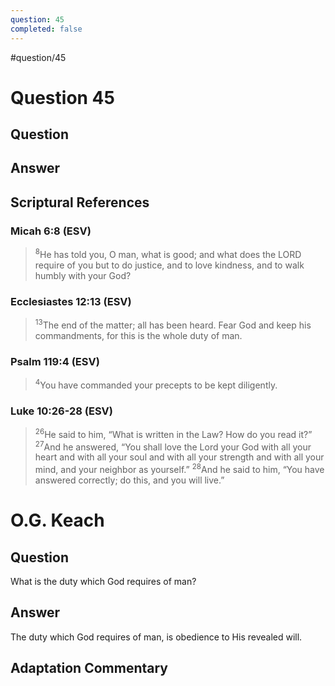 ```yaml
---
question: 45
completed: false
---
```

#question/45
# Question 45

## Question


## Answer


## Scriptural References
### Micah 6:8 (ESV)
> <sup>8</sup>He has told you, O man, what is good; and what does the LORD require of you but to do justice, and to love kindness, and to walk humbly with your God?

### Ecclesiastes 12:13 (ESV)
> <sup>13</sup>The end of the matter; all has been heard. Fear God and keep his commandments, for this is the whole duty of man.

### Psalm 119:4 (ESV)
> <sup>4</sup>You have commanded your precepts to be kept diligently.

### Luke 10:26-28 (ESV)
> <sup>26</sup>He said to him, “What is written in the Law? How do you read it?”
> <sup>27</sup>And he answered, “You shall love the Lord your God with all your heart and with all your soul and with all your strength and with all your mind, and your neighbor as yourself.”
> <sup>28</sup>And he said to him, “You have answered correctly; do this, and you will live.”

# O.G. Keach
## Question
What is the duty which God requires of man?

## Answer
The duty which God requires of man, is obedience to His revealed will.

## Adaptation Commentary
